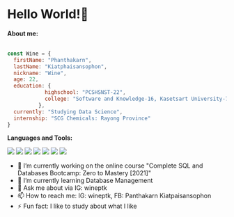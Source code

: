 <h1> Hello World!👋 </h1>

**About me:**  
</br>
```javascript
const Wine = {
  firstName: "Phanthakarn",
  lastName: "Kiatphaisansophon",
  nickname: "Wine",
  age: 22,
  education: {
            highschool: "PCSHSNST-22",
            college: "Software and Knowledge-16, Kasetsart University-78",
          },
  currently: "Studying Data Science",
  internship: "SCG Chemicals: Rayong Province"
}
```

**Languages and Tools:** 
</br>   

<img src="https://img.shields.io/badge/python%20-%2314354C.svg?&style=for-the-badge&logo=python&logoColor=white"/> 
<img src="https://img.shields.io/badge/java-%23E34F26.svg?&style=for-the-badge&logo=java&logoColor=white"/>
<img src="https://img.shields.io/badge/Pandas-%23563D7C.svg?&style=for-the-badge&logo=pandas&logoColor=white"/>
<img src="https://img.shields.io/badge/SKLearn-%23ED8B00.svg?&style=for-the-badge&logo=scikit-learn&logoColor=white"/>
<img src="https://img.shields.io/badge/Pandas-%23563D7C.svg?&style=for-the-badge&logo=pandas&logoColor=white"/>
<img src="https://img.shields.io/badge/Tensorflow-%23E34F26.svg?&style=for-the-badge&logo=TensorFlow&logoColor=white"/>
<img src="https://img.shields.io/badge/Jupyter-%23ED8B00.svg?&style=for-the-badge&logo=Jupyter&logoColor=white"/>

- 🔭 I’m currently working on the online course "Complete SQL and Databases Bootcamp: Zero to Mastery [2021]"
- 🌱 I’m currently learning Database Management
- 💬 Ask me about via IG: wineptk
- 📫 How to reach me: IG: wineptk, FB: Panthakarn Kiatpaisansophon
- ⚡ Fun fact: I like to study about what I like
